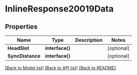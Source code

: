 # InlineResponse20019Data

## Properties

Name | Type | Description | Notes
------------ | ------------- | ------------- | -------------
**HeadSlot** | **interface{}** |  | [optional] 
**SyncDistance** | **interface{}** |  | [optional] 

[[Back to Model list]](../README.md#documentation-for-models) [[Back to API list]](../README.md#documentation-for-api-endpoints) [[Back to README]](../README.md)


